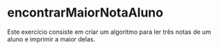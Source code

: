 # encontrarMaiorNotaAluno
Este exercício consiste em criar um algoritmo para ler três notas de um aluno e imprimir a maior delas.
